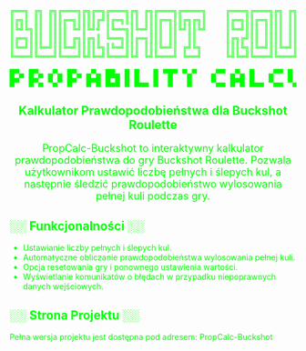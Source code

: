 <pre color: #00ff00; align="center" style="color: #00ff00; text-align: center; font-size: 14px;">
╔══╗ ╔╗ ╔╗╔═══╗╔╗╔═╗╔═══╗╔╗ ╔╗╔═══╗╔════╗    ╔═══╗╔═══╗╔╗ ╔╗╔╗   ╔═══╗╔════╗╔════╗╔═══╗
║╔╗║ ║║ ║║║╔═╗║║║║╔╝║╔═╗║║║ ║║║╔═╗║║╔╗╔╗║    ║╔═╗║║╔═╗║║║ ║║║║   ║╔══╝║╔╗╔╗║║╔╗╔╗║║╔══╝
║╚╝╚╗║║ ║║║║ ╚╝║╚╝╝ ║╚══╗║╚═╝║║║ ║║╚╝║║╚╝    ║╚═╝║║║ ║║║║ ║║║║   ║╚══╗╚╝║║╚╝╚╝║║╚╝║╚══╗
║╔═╗║║║ ║║║║ ╔╗║╔╗║ ╚══╗║║╔═╗║║║ ║║  ║║      ║╔╗╔╝║║ ║║║║ ║║║║ ╔╗║╔══╝  ║║    ║║  ║╔══╝
║╚═╝║║╚═╝║║╚═╝║║║║╚╗║╚═╝║║║ ║║║╚═╝║ ╔╝╚╗     ║║║╚╗║╚═╝║║╚═╝║║╚═╝║║╚══╗ ╔╝╚╗  ╔╝╚╗ ║╚══╗
╚═══╝╚═══╝╚═══╝╚╝╚═╝╚═══╝╚╝ ╚╝╚═══╝ ╚══╝     ╚╝╚═╝╚═══╝╚═══╝╚═══╝╚═══╝ ╚══╝  ╚══╝ ╚═══╝
</pre>
<pre align="center" style="color: #00ff00; text-align: center; font-size: 14px;">
█▀▄ █▀▄ ▄▀▄ █▀▄ ▄▀▄ ██▄ █ █   █ ▀█▀ ▀▄▀   ▄▀▀ ▄▀▄ █   ▄▀▀ █ █ █   ▄▀▄ ▀█▀ ▄▀▄ █▀▄
█▀  █▀▄ ▀▄▀ █▀  █▀█ █▄█ █ █▄▄ █  █   █    ▀▄▄ █▀█ █▄▄ ▀▄▄ ▀▄█ █▄▄ █▀█  █  ▀▄▀ █▀▄
</pre>

<h2 align="center" style="color: #00ff00;">Kalkulator Prawdopodobieństwa dla Buckshot Roulette</h2>

<p style="text-align: center; color: #00ff00; font-size: 18px;">
    PropCalc-Buckshot to interaktywny kalkulator prawdopodobieństwa do gry Buckshot Roulette. Pozwala użytkownikom ustawić liczbę pełnych i ślepych kul,
    a następnie śledzić prawdopodobieństwo wylosowania pełnej kuli podczas gry.
</p>

<h2 style="color: #00ff00;">░░    Funkcjonalności    ░░</h2>
<ul style="color: #00ff00;">
    <li>Ustawianie liczby pełnych i ślepych kul.</li>
    <li>Automatyczne obliczanie prawdopodobieństwa wylosowania pełnej kuli.</li>
    <li>Opcja resetowania gry i ponownego ustawienia wartości.</li>
    <li>Wyświetlanie komunikatów o błędach w przypadku niepoprawnych danych wejściowych.</li>
</ul>

<h2 style="color: #00ff00;">░░    Strona Projektu    ░░</h2>
<p style="color: #00ff00;">
    Pełna wersja projektu jest dostępna pod adresem: 
    <a href="https://miskox.github.io/PropCalc-Buckshot/" style="color: #00ff00; text-decoration: none;">PropCalc-Buckshot</a>
</p>
